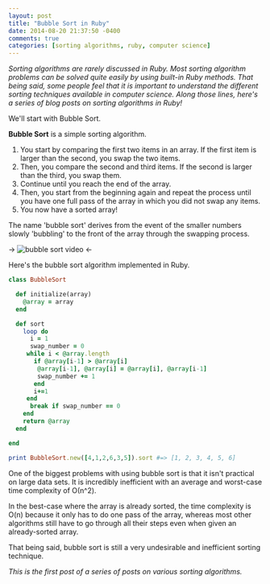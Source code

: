 ```yaml
---
layout: post
title: "Bubble Sort in Ruby"
date: 2014-08-20 21:37:50 -0400
comments: true
categories: [sorting algorithms, ruby, computer science]
---
```


*Sorting algorithms are rarely discussed in Ruby. Most sorting algorithm problems can be solved quite easily by using built-in Ruby methods. That being said, some people feel that it is important to understand the different sorting techniques available in computer science. Along those lines, here's a series of blog posts on sorting algorithms in Ruby!*

We'll start with Bubble Sort.

**Bubble Sort** is a simple sorting algorithm. 

<ol>
  <li>You start by comparing the first two items in an array. If the first item is larger than the second, you swap the two items.</li> 
  <li>Then, you compare the second and third items. If the second is larger than the third, you swap them.</li>
  <li>Continue until you reach the end of the array.</li>
  <li>Then, you start from the beginning again and repeat the process until you have one full pass of the array in which you did not swap any items.</li>
  <li>You now have a sorted array!</li>
</ol>

<!-- more -->

The name 'bubble sort' derives from the event of the smaller numbers slowly 'bubbling' to the front of the array through the swapping process. 

-> ![bubble sort video](http://upload.wikimedia.org/wikipedia/commons/c/c8/Bubble-sort-example-300px.gif "Bubble Sort") <-

Here's the bubble sort algorithm implemented in Ruby.

```ruby bubble sort
class BubbleSort

  def initialize(array)
    @array = array
  end

  def sort 
    loop do 
      i = 1
      swap_number = 0
     while i < @array.length 
       if @array[i-1] > @array[i]
        @array[i-1], @array[i] = @array[i], @array[i-1] 
        swap_number += 1
       end
       i+=1
     end
      break if swap_number == 0
    end 
    return @array
  end 

end

print BubbleSort.new([4,1,2,6,3,5]).sort #=> [1, 2, 3, 4, 5, 6]
```

One of the biggest problems with using bubble sort is that it isn't practical on large data sets. It is incredibly inefficient with an average and worst-case time complexity of О(n^2). 

In the best-case where the array is already sorted, the time complexity is O(n) because it only has to do one pass of the array, whereas most other algorithms still have to go through all their steps even when given an already-sorted array.

That being said, bubble sort is still a very undesirable and inefficient sorting technique.


*This is the first post of a series of posts on various sorting algorithms.*